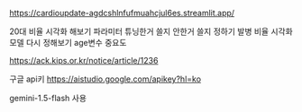 https://cardioupdate-agdcshlnfufmuahcjul6es.streamlit.app/

20대 비율 시각화 해보기
파라미터 튜닝한거 쓸지 안한거 쓸지 정하기
발병 비율 시각화
모델 다시 정해보기
age변수 중요도

https://ack.kips.or.kr/notice/article/1236


구글 api키
https://aistudio.google.com/apikey?hl=ko

gemini-1.5-flash 사용
